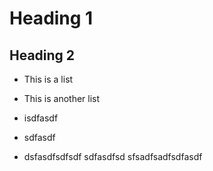 # Heading 1
## Heading 2

- This is a list
- This is another list

- isdfasdf
- sdfasdf 
- dsfasdfsdfsdf sdfasdfsd  sfsadfsadfsdfasdf

 
